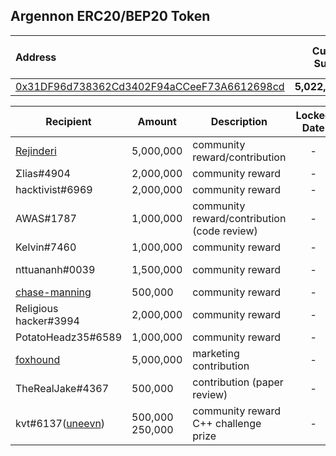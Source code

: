 ## Argennon ERC20/BEP20 Token


| Address | Current Supply | Total Grants Given |
| :--- | --- | --- |
| [0x31DF96d738362Cd3402F94aCCeeF73A6612698cd](https://bscscan.com/address/0x31df96d738362cd3402f94acceef73a6612698cd) | **5,022,250,000** | **22,250,000** |  


| Recipient | Amount | Description | Locked Date |  Txn  | 
| --------- | ------ | ----------- | :---: | :---: | 
| [Rejinderi](https://github.com/Rejinderi) | 5,000,000 | community reward/contribution | - | [0x8d68...d100](https://bscscan.com/tx/0x8d685bceb87fc231cd824dc83863e075247bedaf77282cab60316aa85f72d100) | 
| Σlias#4904 | 2,000,000 | community reward | - | [0x3484...13b1](https://bscscan.com/tx/0x3484018b11887f652dfa23dc1ea37a415b2a76673a982dd503edb8017ba513b1) | 
| hacktivist#6969 | 2,000,000 | community reward | - | [0xbb33...0ee5](https://bscscan.com/tx/0xbb33711ec2b7ea958bc7fc0491fd9de79fd3bcb5860c6fcc6e904a4619480ee5) | 
| AWAS#1787 | 1,000,000 | community reward/contribution (code review) | - | [0x57a5...12a3](https://bscscan.com/tx/0x57a5a08f8a68f5c96d9876a9d889c588bdb896f2e9d39b2d544801cd2bd912a3) | 
| Kelvin#7460 | 1,000,000 | community reward | - | [0xdd76...ba8c](https://bscscan.com/tx/0xdd7647072c524e647fa29bb3f25e5c4ed6e8ebfeacfe2732ab9f96c12a1eba8c) | 
| nttuananh#0039 | 1,500,000 | community reward | - | [0x334d...2439](https://bscscan.com/tx/0x334d49101361d810dd845d0b06d0093f083aeb5529108d0a34670cb21c3b2439) <br> [0xbb4a...4f08](https://bscscan.com/tx/0xbb4ac670c7185265bbb1f36929773ac2b16992e4b1ea0b2afa87fc0f63d84f08)  | 
| [chase-manning](https://github.com/chase-manning) | 500,000 | community reward | - | [0x40ac...9b08](https://bscscan.com/tx/0x40ac19cc17542fa6cf6619f2e8f4c405da2e40115cbf7747139ca3cac0dd9b08) | 
| Religious hacker#3994 | 2,000,000 | community reward | - | [0x6664...b25b](https://bscscan.com/tx/0x66643b2f6fa9f1c0b77ebcab3732904846e401a2c25694153e3d0424a8c5b25b) | 
| PotatoHeadz35#6589 | 1,000,000 | community reward | - | [0x7181...3de5](https://bscscan.com/tx/0x718163a3d10e37763aa1564745c2ca46daf3377ab1e542271b93528454673de5) |
| [foxhound](https://twitter.com/RainierMat)| 5,000,000 | marketing contribution | - | [0xc0b7...ff1d](https://bscscan.com/tx/0xc0b7db7c67a30b284929cf9017de220cb5fa2412c39c459f3f8677f49984ff1d) |
| TheRealJake#4367 | 500,000 | contribution (paper review) | - | [0xbd6a...6885](https://bscscan.com/tx/0xbd6a7c2d5b3eb0f75d83368c2b8c95920003418ffc67826f6ed21476671b6885) |
| kvt#6137([uneevn](https://twitter.com/uneevn)) | 500,000 <br> 250,000 | community reward <br> C++ challenge prize | - | [0x7ff5...6987](https://bscscan.com/tx/0x7ff51e6a5c2c4b04afa0c0a9d24634c90404af0c7a72e8af6fbab14730176987) <br> [0xc3ba...5d64](https://bscscan.com/tx/0xc3ba2bc060241e1890d32b7abf815dbfc36cd835e52eaf61a04ae0b499a95d64) |
